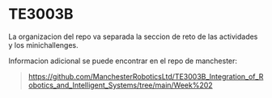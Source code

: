 # TE3003B
La organizacion del repo va separada la seccion de reto de las actividades y los minichallenges.

Informacion adicional se puede encontrar en el repo de manchester:
>https://github.com/ManchesterRoboticsLtd/TE3003B_Integration_of_Robotics_and_Intelligent_Systems/tree/main/Week%202

